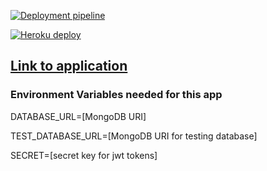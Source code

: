 [![Deployment pipeline](https://github.com/lapptomi/surveycreatorpro/actions/workflows/pipeline.yml/badge.svg)](https://github.com/lapptomi/surveycreatorpro/actions/workflows/pipeline.yml)

[![Heroku deploy](https://github.com/lapptomi/surveycreatorpro/actions/workflows/deploy.yml/badge.svg)](https://github.com/lapptomi/surveycreatorpro/actions/workflows/deploy.yml)

## [Link to application](https://surveycreatorpro.herokuapp.com/)


### Environment Variables needed for this app

DATABASE_URL=[MongoDB URI]  

TEST_DATABASE_URL=[MongoDB URI for testing database]  

SECRET=[secret key for jwt tokens]
